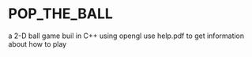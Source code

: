 # POP_THE_BALL
a 2-D ball game buil in C++ using opengl
use help.pdf to get information about how to play
